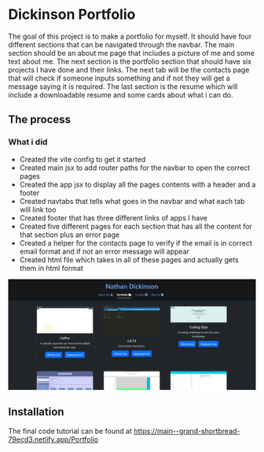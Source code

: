 # Dickinson Portfolio

The goal of this project is to make a portfolio for myself. It should have four different sections that can be navigated through the navbar. The main section should be an about me page that includes a picture of me and some text about me. The next section is the portfolio section that should have six projects I have done and their links. The next tab will be the contacts page that will check if someone inputs something and if not they will get a message saying it is required. The last section is the resume which will include a downloadable resume and some cards about what i can do.

## The process

### What i did
* Created the vite config to get it started
* Created main jsx to add router paths for the navbar to open the correct pages
* Created the app jsx to display all the pages contents with a header and a footer
* Created navtabs that tells what goes in the navbar and what each tab will link too
* Created footer that has three different links of apps I have
* Created five different pages for each section that has all the content for that section plus an error page
* Created a helper for the contacts page to verify if the email is in correct email format and if not an error message will appear
* Created html file which takes in all of these pages and actually gets them in html format
  
![A page titled Nathan dickinson with 6 cards with different projects](https://github.com/nathan26036/dickinson-portfolio-react/blob/main/src/assets/images/dickinson_portfolio.png?raw=true)
  
## Installation 
The final code tutorial can be found at https://main--grand-shortbread-79ecd3.netlify.app/Portfolio
